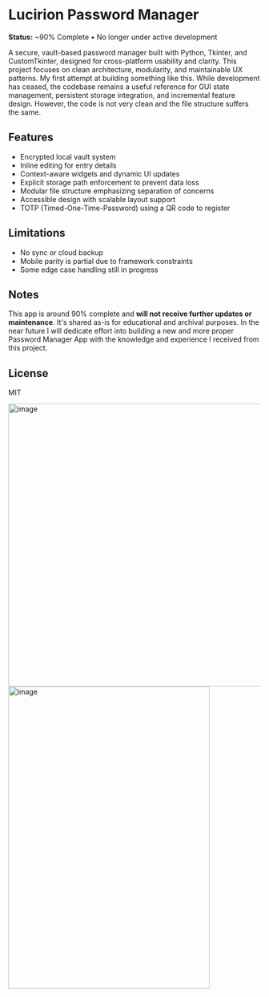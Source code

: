 # Lucirion Password Manager

**Status:** ~90% Complete • No longer under active development

A secure, vault-based password manager built with Python, Tkinter, and CustomTkinter, designed for cross-platform usability and clarity. This project focuses on clean architecture, modularity, and maintainable UX patterns. My first attempt at building something like this. While development has ceased, the codebase remains a useful reference for GUI state management, persistent storage integration, and incremental feature design. However, the code is not very clean and the file structure suffers the same.

## Features

- Encrypted local vault system
- Inline editing for entry details
- Context-aware widgets and dynamic UI updates
- Explicit storage path enforcement to prevent data loss
- Modular file structure emphasizing separation of concerns
- Accessible design with scalable layout support
- TOTP (Timed-One-Time-Password) using a QR code to register

## Limitations

- No sync or cloud backup
- Mobile parity is partial due to framework constraints
- Some edge case handling still in progress

## Notes

This app is around 90% complete and **will not receive further updates or maintenance**. It's shared as-is for educational and archival purposes.
In the near future I will dedicate effort into building a new and more proper Password Manager App with the knowledge and experience I received from this project.

## License

MIT

<img width="594" height="564" alt="image" src="https://github.com/user-attachments/assets/fa7e54b2-c358-4827-943a-26ec8fc92b24" />
<img width="402" height="603" alt="image" src="https://github.com/user-attachments/assets/3bf709b3-33f8-4bfe-9774-85927f87e801" />
